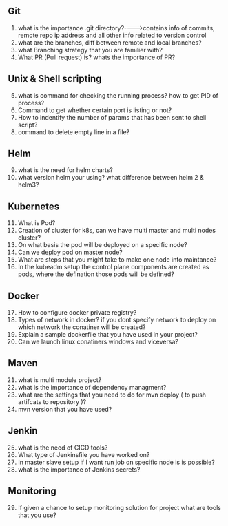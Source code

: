 Git
------
1. what is the importance .git directory?---->contains info of commits, remote repo ip address and all other info related to version control
3. what are the branches, diff between remote and local branches?
4. what Branching strategy that you are familier with? 
5. What PR (Pull request) is? whats the importance of PR?

Unix & Shell scripting 
-----------
5. what is command for checking the running process? how to get PID of process?
6. Command to get whether certain port is listing or not?
7. How to indentify the number of params that has been sent to shell script?
8. command to delete empty line in a file?

Helm
---
9. what is the need for helm charts?
10. what version helm your using? what difference between helm 2 & helm3?

Kubernetes
-----
11. What is Pod?
12. Creation of cluster for k8s, can we have multi master and multi nodes cluster?
13. On what basis the pod will be deployed on a specific node?
14. Can we deploy pod on master node?
15. What are steps that you might take to make one node into maintance?
16. In the kubeadm setup the control plane components are created as pods, where the defination those pods will be defined?

Docker
-----
17. How to configure docker private registry?
18. Types of network in docker? if you dont specify network to deploy on which network the conatiner will be created?
19. Explain a sample dockerfile that you have used in your project?
20. Can we launch linux conatiners windows and viceversa?

Maven
----
21. what is multi module project?
22. what is the importance of dependency managment?
23. what are the settings that you need to do for mvn deploy ( to push artifcats to repository )?
24. mvn version that you have used?

Jenkin
---
25. what is the need of CICD tools?
26. What type of Jenkinsfile you have worked on?
27. In master slave setup if I want run job on specific node is is possible?
28. what is the importance of Jenkins secrets?

Monitoring
----
29. If given a chance to setup monitoring solution for project what are tools that you use?

